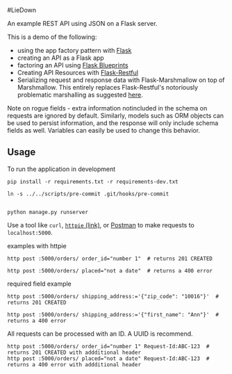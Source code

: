 #LieDown

An example REST API using JSON on a Flask server.

This is a demo of the following:
- using the app factory pattern with [Flask](http://flask.pocoo.org/)
- creating an API as a Flask app
- factoring an API using [Flask Blueprints](http://flask.pocoo.org/docs/blueprints/)
- Creating API Resources with [Flask-Restful](http://flask-restful.readthedocs.io/)
- Serializing request and response data with Flask-Marshmallow on top of Marshmallow. This entirely replaces Flask-Restful's notoriously problematic marshalling as suggested [here](https://github.com/flask-restful/flask-restful/issues/335).

Note on rogue fields - extra information notincluded in the schema on requests are ignored by default. Similarly, models such as ORM objects can be used to persist information, and the response will only include schema fields as well. Variables can easily be used to change this behavior.

## Usage

To run the application in development

```
pip install -r requirements.txt -r requirements-dev.txt

ln -s ../../scripts/pre-commit .git/hooks/pre-commit


python manage.py runserver
```

Use a tool like `curl`, [`httpie` (link)](https://httpie.org/), or [Postman](https://www.getpostman.com/) to make requests to `localhost:5000`.

examples with httpie

```
http post :5000/orders/ order_id="number 1"  # returns 201 CREATED

http post :5000/orders/ placed="not a date"  # returns a 400 error
```

required field example
```
http post :5000/orders/ shipping_address:='{"zip_code": "10016"}'  # returns 201 CREATED

http post :5000/orders/ shipping_address:='{"first_name": "Ann"}'  # returns a 400 error
```

All requests can be processed with an ID. A UUID is recommend.
```
http post :5000/orders/ order_id="number 1" Request-Id:ABC-123  # returns 201 CREATED with addditional header
http post :5000/orders/ placed="not a date" Request-Id:ABC-123  # returns a 400 error with addditional header
```
